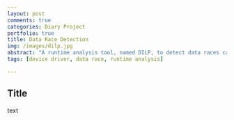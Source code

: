 ```yaml
---
layout: post
comments: true
categories: Diary Project
portfolio: true
title: Data Race Detection
img: /images/dilp.jpg
abstract: "A runtime analysis tool, named DILP, to detect data races caused by inconsistent lock protection in device drivers"
tags: [device driver, data race, runtime analysis]

---
```

## Title
text
